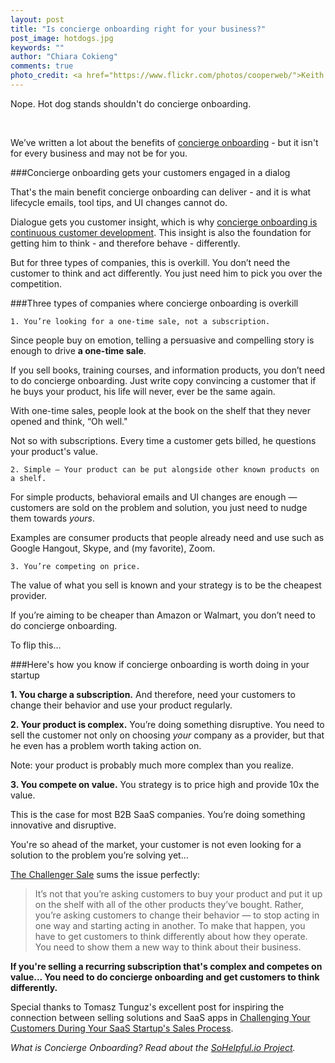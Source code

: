 ```yaml
---
layout: post
title: "Is concierge onboarding right for your business?"
post_image: hotdogs.jpg
keywords: ""
author: "Chiara Cokieng"
comments: true
photo_credit: <a href="https://www.flickr.com/photos/cooperweb/">Keith Cooper</a>
---
```


<!--TITLE ideas:
How to tell if concierge onboarding is right for your business
Concierge onboarding is a bad fit for 3 types of products
 -->

Nope. Hot dog stands shouldn't do concierge onboarding.

<br>

We’ve written a lot about the benefits of [concierge onboarding](/about) - but it isn't for every business and may not be for you.

###Concierge onboarding gets your customers engaged in a dialog

That's the main benefit concierge onboarding can deliver - and it is what lifecycle emails, tool tips, and UI changes cannot do.

Dialogue gets you customer insight, which is why [concierge onboarding is continuous customer development](/2015/02/07/concierge-onboarding-is-continuous-customer-development). This insight is also the foundation for getting him to think - and therefore behave - differently.

But for three types of companies, this is overkill. You don’t need the customer to think and act differently. You just need him to pick you over the competition.

###Three types of companies where concierge onboarding is overkill

	1. You’re looking for a one-time sale, not a subscription.

Since people buy on emotion, telling a persuasive and compelling story is enough to drive **a one-time sale**.

If you sell books, training courses, and information products, you don’t need to do concierge onboarding. Just write copy convincing a customer that if he buys your product, his life will never, ever be the same again.

With one-time sales, people look at the book on the shelf that they never opened and think, “Oh well."

Not so with subscriptions. Every time a customer gets billed, he questions your product's value.

	2. Simple — Your product can be put alongside other known products on a shelf.

For simple products, behavioral emails and UI changes are enough — customers are sold on the problem and solution, you just need to nudge them towards *yours*.

Examples are consumer products that people already need and use such as Google Hangout, Skype, and (my favorite), Zoom.

	3. You’re competing on price.

The value of what you sell is known and your strategy is to be the cheapest provider.

If you’re aiming to be cheaper than Amazon or Walmart, you don’t need to do concierge onboarding.

To flip this...

###Here's how you know if concierge onboarding is worth doing in your startup

**1. You charge a subscription.** And therefore, need your customers to change their behavior and use your product regularly.

**2. Your product is complex.** You’re doing something disruptive. You need to sell the customer not only on choosing *your* company as a provider, but that he even has a problem worth taking action on.

Note: your product is probably much more complex than you realize.

**3. You compete on value.** You strategy is to price high and provide 10x the value.

This is the case for most B2B SaaS companies. You’re doing something innovative and disruptive.

You're so ahead of the market, your customer is not even looking for a solution to the problem you’re solving yet…

[The Challenger Sale](http://www.amazon.com/Challenger-Sale-Control-Customer-Conversation-ebook/dp/B0052REP7K/ref=tmm_kin_swatch_0?_encoding=UTF8&sr=&qid=) sums the issue perfectly:

>It’s not that you’re asking customers to buy your product and put it up on the shelf with all of the other products they’ve bought. Rather, you’re asking customers to change their behavior — to stop acting in one way and starting acting in another. To make that happen, you have to get customers to think differently about how they operate. You need to show them a new way to think about their business.

**If you're selling a recurring subscription that's complex and competes on value... You need to do concierge onboarding and get customers to think differently.**

Special thanks to Tomasz Tunguz's excellent post for inspiring the connection between selling solutions and SaaS apps in [Challenging Your Customers During Your SaaS Startup's Sales Process](http://tomtunguz.com/challenger-sales-process/).

*What is Concierge Onboarding? Read about the <a href="http://blog.sohelpful.io/sohelpfulio/index.html">SoHelpful.io Project</a>.*